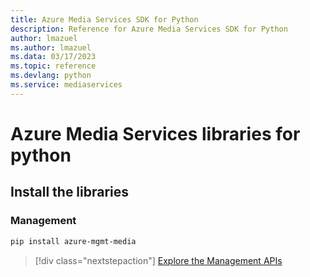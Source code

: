 ```yaml
---
title: Azure Media Services SDK for Python
description: Reference for Azure Media Services SDK for Python
author: lmazuel
ms.author: lmazuel
ms.data: 03/17/2023
ms.topic: reference
ms.devlang: python
ms.service: mediaservices
---
```

# Azure Media Services libraries for python

## Install the libraries


### Management

```bash
pip install azure-mgmt-media
```
> [!div class="nextstepaction"]
> [Explore the Management APIs](/python/api/overview/azure/mediaservices/management)